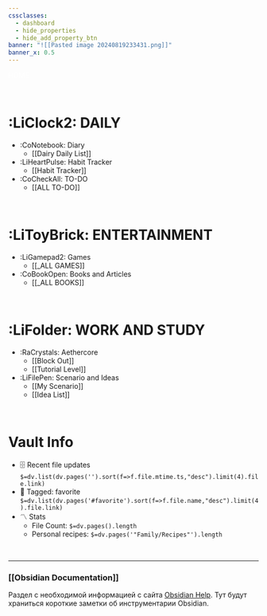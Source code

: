 ```yaml
---
cssclasses:
  - dashboard
  - hide_properties
  - hide_add_property_btn
banner: "![[Pasted image 20240819233431.png]]"
banner_x: 0.5
---
```


<div class="title" style="color:White">HOME</div>

 **$\quad$**

# :LiClock2: DAILY
-  :CoNotebook: Diary
	- [[Dairy Daily List]]
- :LiHeartPulse: Habit Tracker
	- [[Habit Tracker]]
- :CoCheckAll: TO-DO 
	- [[ALL TO-DO]]

 **$\quad$**
# :LiToyBrick: ENTERTAINMENT
- :LiGamepad2: Games
	- [[_ALL GAMES]]
- :CoBookOpen: Books and Articles
	- [[_ALL BOOKS]]

 **$\quad$**
# :LiFolder: WORK AND STUDY
- :RaCrystals: Aethercore
	- [[Block Out]]
	- [[Tutorial Level]]
- :LiFilePen: Scenario and Ideas
	- [[My Scenario]]
	- [[Idea List]]

 **$\quad$**
# Vault Info
- 🗄️ Recent file updates
 `$=dv.list(dv.pages('').sort(f=>f.file.mtime.ts,"desc").limit(4).file.link)`
- 🔖 Tagged:  favorite 
 `$=dv.list(dv.pages('#favorite').sort(f=>f.file.name,"desc").limit(4).file.link)`
- 〽️ Stats
	-  File Count: `$=dv.pages().length`
	-  Personal recipes: `$=dv.pages('"Family/Recipes"').length`

 **$\quad$**

---
### [[Obsidian Documentation]]
Раздел с необходимой информацией с сайта [Obsidian Help](https://help.obsidian.md). Тут будут храниться короткие заметки об инструментарии Obsidian.



